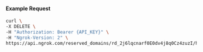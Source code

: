 <!-- Code generated for API Clients. DO NOT EDIT. -->

#### Example Request

```bash
curl \
-X DELETE \
-H "Authorization: Bearer {API_KEY}" \
-H "Ngrok-Version: 2" \
https://api.ngrok.com/reserved_domains/rd_2j6lqcnarf0E0dv4j8q0Cz4zuzI/http_endpoint_configuration
```
